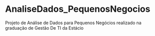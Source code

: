 # AnaliseDados_PequenosNegocios
Projeto de Análise de Dados para Pequenos Negócios realizado na graduação de Gestão De TI da Estácio
